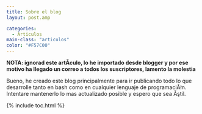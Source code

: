 ```yaml
---
title: Sobre el blog
layout: post.amp

categories:
  - Articulos
main-class: "articulos"
color: "#F57C00"
---
```

**NOTA: ignorad este artĂ­culo, lo he importado desde blogger y por ese motivo ha llegado un correo a todos los suscriptores, lamento la molestia**

Bueno, he creado este blog principalmente para ir publicando todo lo que desarrolle tanto en bash como en cualquier lenguaje de programaciĂłn. Intentare mantenerlo lo mas actualizado posible y espero que sea Ăştil.



{% include toc.html %}
